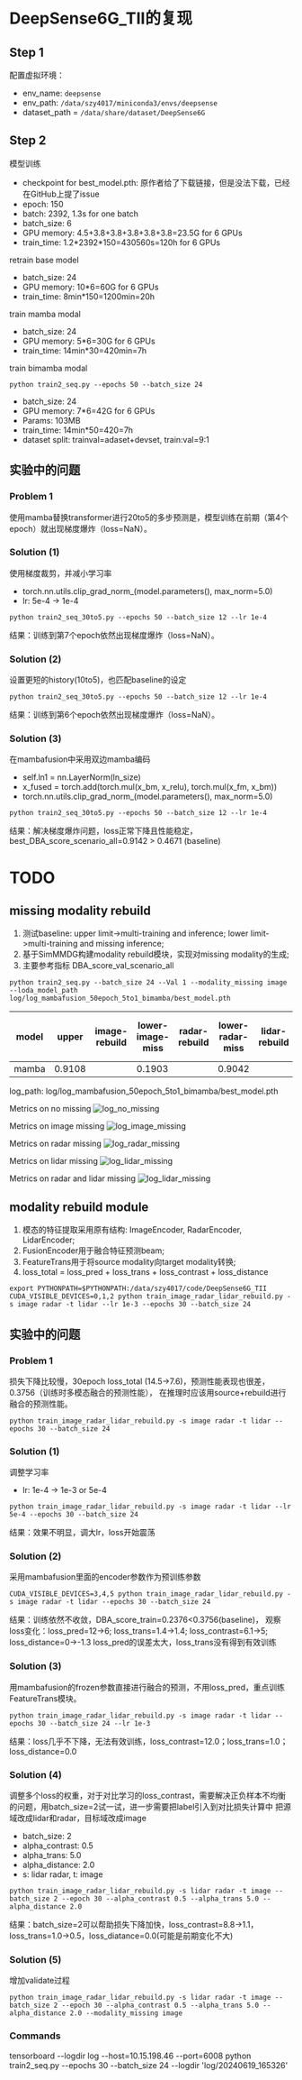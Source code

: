 # DeepSense6G_TII的复现
## Step 1
配置虚拟环境：
* env_name: `deepsense`
* env_path: `/data/szy4017/miniconda3/envs/deepsense`
* dataset_path = `/data/share/dataset/DeepSense6G`

## Step 2
模型训练
* checkpoint for best_model.pth: 原作者给了下载链接，但是没法下载，已经在GitHub上提了issue
* epoch: 150
* batch: 2392, 1.3s for one batch
* batch_size: 6
* GPU memory: 4.5+3.8+3.8+3.8+3.8+3.8=23.5G for 6 GPUs
* train_time: 1.2\*2392\*150=430560s=120h for 6 GPUs

retrain base model
* batch_size: 24
* GPU memory: 10*6=60G for 6 GPUs
* train_time: 8min\*150=1200min=20h

train mamba modal
* batch_size: 24
* GPU memory: 5\*6=30G for 6 GPUs
* train_time: 14min\*30=420min=7h

train bimamba modal
```
python train2_seq.py --epochs 50 --batch_size 24
```
* batch_size: 24
* GPU memory: 7\*6=42G for 6 GPUs
* Params: 103MB
* train_time: 14min\*50=420=7h
* dataset split: trainval=adaset+devset, train:val=9:1

## 实验中的问题
### Problem 1
使用mamba替换transformer进行20to5的多步预测是，模型训练在前期（第4个epoch）就出现梯度爆炸（loss=NaN）。

### Solution (1)
使用梯度裁剪，并减小学习率
* torch.nn.utils.clip_grad_norm_(model.parameters(), max_norm=5.0)
* lr: 5e-4 -> 1e-4
```
python train2_seq_30to5.py --epochs 50 --batch_size 12 --lr 1e-4
```
结果：训练到第7个epoch依然出现梯度爆炸（loss=NaN）。

### Solution (2)
设置更短的history(10to5)，也匹配baseline的设定
```
python train2_seq_30to5.py --epochs 50 --batch_size 12 --lr 1e-4
```
结果：训练到第6个epoch依然出现梯度爆炸（loss=NaN）。

### Solution (3)
在mambafusion中采用双边mamba编码
* self.ln1 = nn.LayerNorm(ln_size)
* x_fused = torch.add(torch.mul(x_bm, x_relu), torch.mul(x_fm, x_bm))
* torch.nn.utils.clip_grad_norm_(model.parameters(), max_norm=5.0)
```
python train2_seq_30to5.py --epochs 50 --batch_size 12 --lr 1e-4
```
结果：解决梯度爆炸问题，loss正常下降且性能稳定，best_DBA_score_scenario_all=0.9142 > 0.4671 (baseline)

# TODO
## missing modality rebuild
1. 测试baseline: upper limit->multi-training and inference; lower limit->multi-training and missing inference;
2. 基于SimMMDG构建modality rebuild模块，实现对missing modality的生成;
3. 主要参考指标 DBA_score_val_scenario_all
```
python train2_seq.py --batch_size 24 --Val 1 --modality_missing image --loda_model_path log/log_mambafusion_50epoch_5to1_bimamba/best_model.pth
```

| model | upper  | image-rebuild | lower-image-miss | radar-rebuild | lower-radar-miss | lidar-rebuild | lower-lidar-miss | radar-lidar-rebuild | lower-radar-lidar-miss |
|-------|--------|---------------|------------------|---------------|------------------|---------------|------------------|---------------------|------------------------|
| mamba | 0.9108 |               | 0.1903           |               | 0.9042           |               | 0.8929           |                     | 0.8864                 |
log_path: log/log_mambafusion_50epoch_5to1_bimamba/best_model.pth

Metrics on no missing
![log_no_missing](./Materials/log_no_missing.png)

Metrics on image missing
![log_image_missing](./Materials/log_image_missing.png)

Metrics on radar missing
![log_radar_missing](./Materials/log_radar_missing.png)

Metrics on lidar missing
![log_lidar_missing](./Materials/log_lidar_missing.png)

Metrics on radar and lidar missing
![log_lidar_missing](./Materials/log_radar_lidar_missing.png)

## modality rebuild module
1. 模态的特征提取采用原有结构: ImageEncoder, RadarEncoder, LidarEncoder;
2. FusionEncoder用于融合特征预测beam;
3. FeatureTrans用于将source modality向target modality转换;
4. loss_total = loss_pred + loss_trans + loss_contrast + loss_distance
```
export PYTHONPATH=$PYTHONPATH:/data/szy4017/code/DeepSense6G_TII
CUDA_VISIBLE_DEVICES=0,1,2 python train_image_radar_lidar_rebuild.py -s image radar -t lidar --lr 1e-3 --epochs 30 --batch_size 24
```

## 实验中的问题
### Problem 1
损失下降比较慢，30epoch loss_total (14.5->7.6)，预测性能表现也很差，0.3756（训练时多模态融合的预测性能），
在推理时应该用source+rebuild进行融合的预测性能。
```
python train_image_radar_lidar_rebuild.py -s image radar -t lidar --epochs 30 --batch_size 24
```

### Solution (1)
调整学习率
* lr: 1e-4 -> 1e-3 or 5e-4
```
python train_image_radar_lidar_rebuild.py -s image radar -t lidar --lr 5e-4 --epochs 30 --batch_size 24
```
结果：效果不明显，调大lr，loss开始震荡

### Solution (2)
采用mambafusion里面的encoder参数作为预训练参数
```
CUDA_VISIBLE_DEVICES=3,4,5 python train_image_radar_lidar_rebuild.py -s image radar -t lidar --epochs 30 --batch_size 24
```
结果：训练依然不收敛，DBA_score_train=0.2376<0.3756(baseline)，
观察loss变化：loss_pred=12->6; loss_trans=1.4->1.4; loss_contrast=6.1->5; loss_distance=0->-1.3
loss_pred的误差太大，loss_trans没有得到有效训练

### Solution (3)
用mambafusion的frozen参数直接进行融合的预测，不用loss_pred，重点训练FeatureTrans模块。
```
python train_image_radar_lidar_rebuild.py -s image radar -t lidar --epochs 30 --batch_size 24 --lr 1e-3
```
结果：loss几乎不下降，无法有效训练，loss_contrast=12.0；loss_trans=1.0；loss_distance=0.0

### Solution (4)
调整多个loss的权重，对于对比学习的loss_contrast，需要解决正负样本不均衡的问题，用batch_size=2试一试，进一步需要把label引入到对比损失计算中
把源域改成lidar和radar，目标域改成image
* batch_size: 2
* alpha_contrast: 0.5
* alpha_trans: 5.0
* alpha_distance: 2.0
* s: lidar radar, t: image
```
python train_image_radar_lidar_rebuild.py -s lidar radar -t image --batch_size 2 --epoch 30 --alpha_contrast 0.5 --alpha_trans 5.0 --alpha_distance 2.0
```
结果：batch_size=2可以帮助损失下降加快，loss_contrast=8.8->1.1，loss_trans=1.0->0.5，loss_diatance=0.0(可能是前期变化不大)

### Solution (5)
增加validate过程
```
python train_image_radar_lidar_rebuild.py -s lidar radar -t image --batch_size 2 --epoch 30 --alpha_contrast 0.5 --alpha_trans 5.0 --alpha_distance 2.0 --modality_missing image
```

### Commands
tensorboard --logdir log --host=10.15.198.46 --port=6008
python train2_seq.py --epochs 30 --batch_size 24 --logdir 'log/20240619_165326'

